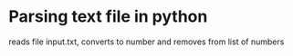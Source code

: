# Parsing text file in python
reads file input.txt, converts to number and removes from list of numbers
